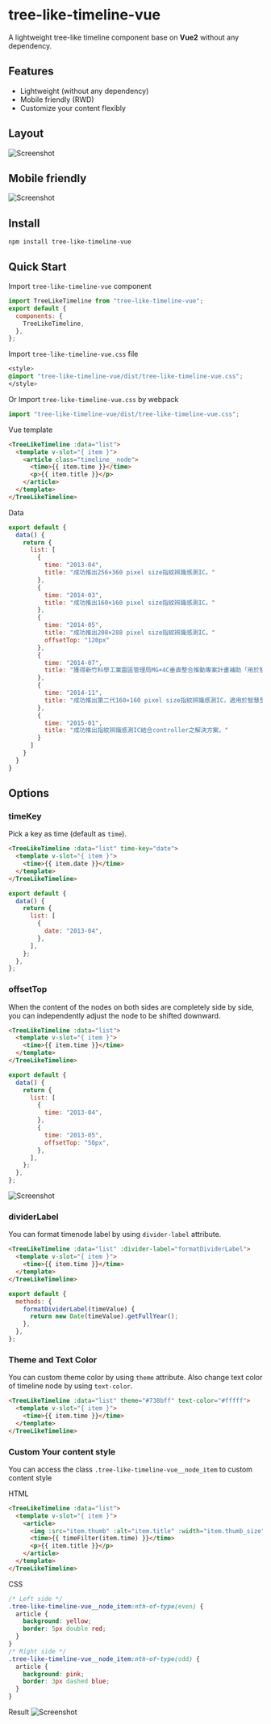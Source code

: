 # tree-like-timeline-vue

A lightweight tree-like timeline component base on **Vue2** without any dependency.

## Features

- Lightweight (without any dependency)
- Mobile friendly (RWD)
- Customize your content flexibly

## Layout

![Screenshot](https://i.imgur.com/gMcEI7V.png)

## Mobile friendly

![Screenshot](https://i.imgur.com/coUSmsJ.gif)

## Install

```
npm install tree-like-timeline-vue
```

## Quick Start

Import `tree-like-timeline-vue` component

```js
import TreeLikeTimeline from "tree-like-timeline-vue";
export default {
  components: {
    TreeLikeTimeline,
  },
};
```

Import `tree-like-timeline-vue.css` file

```css
<style>
@import "tree-like-timeline-vue/dist/tree-like-timeline-vue.css";
</style>
```

Or
Import `tree-like-timeline-vue.css` by webpack

```js
import "tree-like-timeline-vue/dist/tree-like-timeline-vue.css";
```

Vue template

```html
<TreeLikeTimeline :data="list">
  <template v-slot="{ item }">
    <article class="timeline__node">
      <time>{{ item.time }}</time>
      <p>{{ item.title }}</p>
    </article>
  </template>
</TreeLikeTimeline>
```

Data

```js
export default {
  data() {
    return {
      list: [
        {
          time: "2013-04",
          title: "成功推出256×360 pixel size指紋辨識感測IC。"
        },
        {
          time: "2014-03",
          title: "成功推出160×160 pixel size指紋辨識感測IC。"
        },
        {
          time: "2014-05",
          title: "成功推出208×288 pixel size指紋辨識感測IC。"
          offsetTop: "120px"
        },
        {
          time: "2014-07",
          title: "獲得新竹科學工業園區管理局MG+4C垂直整合推動專案計畫補助「用於智慧型手持設備支具防偽功能指紋感測裝置」開發案。"
        },
        {
          time: "2014-11",
          title: "成功推出第二代160×160 pixel size指紋辨識感測IC，適用於智慧型手持設備。"
        },
        {
          time: "2015-01",
          title: "成功推出指紋辨識感測IC結合controller之解決方案。"
        }
      ]
    }
  }
}
```

## Options

### timeKey

Pick a key as time (default as `time`).

```html
<TreeLikeTimeline :data="list" time-key="date">
  <template v-slot="{ item }">
    <time>{{ item.date }}</time>
  </template>
</TreeLikeTimeline>
```

```js
export default {
  data() {
    return {
      list: [
        {
          date: "2013-04",
        },
      ],
    };
  },
};
```

### offsetTop

When the content of the nodes on both sides are completely side by side, you can independently adjust the node to be shifted downward.

```html
<TreeLikeTimeline :data="list">
  <template v-slot="{ item }">
    <time>{{ item.time }}</time>
  </template>
</TreeLikeTimeline>
```

```js
export default {
  data() {
    return {
      list: [
        {
          time: "2013-04",
        },
        {
          time: "2013-05",
          offsetTop: "50px",
        },
      ],
    };
  },
};
```

![Screenshot](https://i.imgur.com/OLybsL3.png)

### dividerLabel

You can format timenode label by using `divider-label` attribute.

```html
<TreeLikeTimeline :data="list" :divider-label="formatDividerLabel">
  <template v-slot="{ item }">
    <time>{{ item.time }}</time>
  </template>
</TreeLikeTimeline>
```

```js
export default {
  methods: {
    formatDividerLabel(timeValue) {
      return new Date(timeValue).getFullYear();
    },
  },
};
```

### Theme and Text Color

You can custom theme color by using `theme` attribute.
Also change text color of timeline node by using `text-color`.

```html
<TreeLikeTimeline :data="list" theme="#738bff" text-color="#fffff">
  <template v-slot="{ item }">
    <time>{{ item.time }}</time>
  </template>
</TreeLikeTimeline>
```

### Custom Your content style

You can access the class `.tree-like-timeline-vue__node_item` to custom content style

HTML

```html
<TreeLikeTimeline :data="list">
  <template v-slot="{ item }">
    <article>
      <img :src="item.thumb" :alt="item.title" :width="item.thumb_size" />
      <time>{{ timeFilter(item.time) }}</time>
      <p>{{ item.title }}</p>
    </article>
  </template>
</TreeLikeTimeline>
```

CSS

```css
/* Left side */
.tree-like-timeline-vue__node_item:nth-of-type(even) {
  article {
    background: yellow;
    border: 5px double red;
  }
}
/* Right side */
.tree-like-timeline-vue__node_item:nth-of-type(odd) {
  article {
    background: pink;
    border: 3px dashed blue;
  }
}
```

Result
![Screenshot](https://i.imgur.com/qE1zpN3.png)
